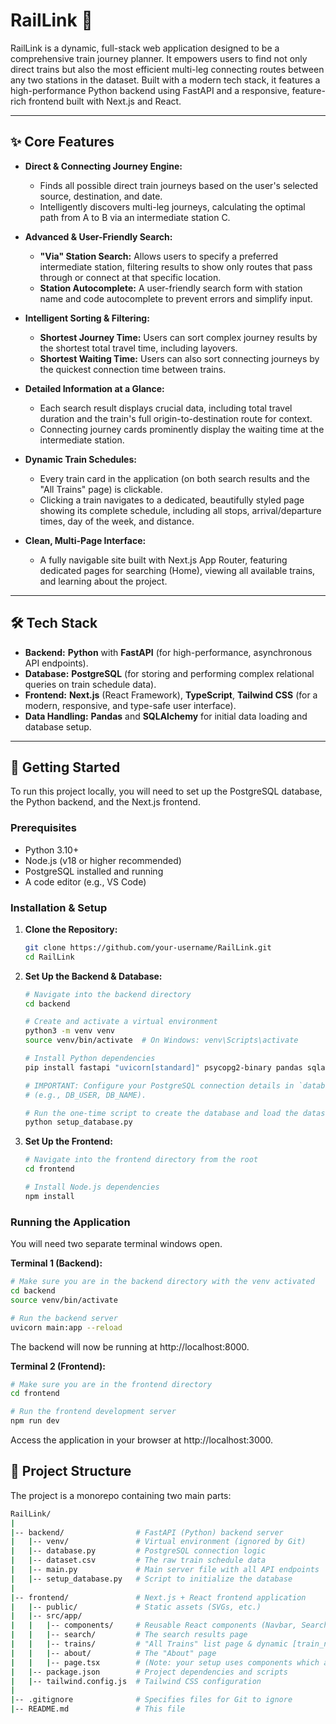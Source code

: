 # RailLink 🚄

RailLink is a dynamic, full-stack web application designed to be a comprehensive train journey planner. It empowers users to find not only direct trains but also the most efficient multi-leg connecting routes between any two stations in the dataset. Built with a modern tech stack, it features a high-performance Python backend using FastAPI and a responsive, feature-rich frontend built with Next.js and React.

---

## ✨ Core Features

*   **Direct & Connecting Journey Engine:**
    *   Finds all possible direct train journeys based on the user's selected source, destination, and date.
    *   Intelligently discovers multi-leg journeys, calculating the optimal path from A to B via an intermediate station C.

*   **Advanced & User-Friendly Search:**
    *   **"Via" Station Search:** Allows users to specify a preferred intermediate station, filtering results to show only routes that pass through or connect at that specific location.
    *   **Station Autocomplete:** A user-friendly search form with station name and code autocomplete to prevent errors and simplify input.

*   **Intelligent Sorting & Filtering:**
    *   **Shortest Journey Time:** Users can sort complex journey results by the shortest total travel time, including layovers.
    *   **Shortest Waiting Time:** Users can also sort connecting journeys by the quickest connection time between trains.

*   **Detailed Information at a Glance:**
    *   Each search result displays crucial data, including total travel duration and the train's full origin-to-destination route for context.
    *   Connecting journey cards prominently display the waiting time at the intermediate station.

*   **Dynamic Train Schedules:**
    *   Every train card in the application (on both search results and the "All Trains" page) is clickable.
    *   Clicking a train navigates to a dedicated, beautifully styled page showing its complete schedule, including all stops, arrival/departure times, day of the week, and distance.

*   **Clean, Multi-Page Interface:**
    *   A fully navigable site built with Next.js App Router, featuring dedicated pages for searching (Home), viewing all available trains, and learning about the project.

---

## 🛠️ Tech Stack

*   **Backend:** **Python** with **FastAPI** (for high-performance, asynchronous API endpoints).
*   **Database:** **PostgreSQL** (for storing and performing complex relational queries on train schedule data).
*   **Frontend:** **Next.js** (React Framework), **TypeScript**, **Tailwind CSS** (for a modern, responsive, and type-safe user interface).
*   **Data Handling:** **Pandas** and **SQLAlchemy** for initial data loading and database setup.

---

## 🚀 Getting Started

To run this project locally, you will need to set up the PostgreSQL database, the Python backend, and the Next.js frontend.

### Prerequisites

*   Python 3.10+
*   Node.js (v18 or higher recommended)
*   PostgreSQL installed and running
*   A code editor (e.g., VS Code)

### Installation & Setup

1.  **Clone the Repository:**
    ```sh
    git clone https://github.com/your-username/RailLink.git
    cd RailLink
    ```

2.  **Set Up the Backend & Database:**
    ```sh
    # Navigate into the backend directory
    cd backend

    # Create and activate a virtual environment
    python3 -m venv venv
    source venv/bin/activate  # On Windows: venv\Scripts\activate

    # Install Python dependencies
    pip install fastapi "uvicorn[standard]" psycopg2-binary pandas sqlalchemy

    # IMPORTANT: Configure your PostgreSQL connection details in `database.py`
    # (e.g., DB_USER, DB_NAME).

    # Run the one-time script to create the database and load the dataset.csv
    python setup_database.py
    ```

3.  **Set Up the Frontend:**
    ```sh
    # Navigate into the frontend directory from the root
    cd frontend

    # Install Node.js dependencies
    npm install
    ```

### Running the Application

You will need two separate terminal windows open.

**Terminal 1 (Backend):**
```sh
# Make sure you are in the backend directory with the venv activated
cd backend
source venv/bin/activate

# Run the backend server
uvicorn main:app --reload 
```
The backend will now be running at http://localhost:8000.

**Terminal 2 (Frontend):**
```sh
# Make sure you are in the frontend directory
cd frontend

# Run the frontend development server
npm run dev
```
Access the application in your browser at http://localhost:3000.


## 📁 Project Structure
The project is a monorepo containing two main parts:
```sh
RailLink/
|
|-- backend/                # FastAPI (Python) backend server
|   |-- venv/               # Virtual environment (ignored by Git)
|   |-- database.py         # PostgreSQL connection logic
|   |-- dataset.csv         # The raw train schedule data
|   |-- main.py             # Main server file with all API endpoints
|   |-- setup_database.py   # Script to initialize the database
|
|-- frontend/               # Next.js + React frontend application
|   |-- public/             # Static assets (SVGs, etc.)
|   |-- src/app/
|   |   |-- components/     # Reusable React components (Navbar, SearchForm, etc.)
|   |   |-- search/         # The search results page
|   |   |-- trains/         # "All Trains" list page & dynamic [train_no] details page
|   |   |-- about/          # The "About" page
|   |   |-- page.tsx        # (Note: your setup uses components which are then rendered)
|   |-- package.json        # Project dependencies and scripts
|   |-- tailwind.config.js  # Tailwind CSS configuration
|
|-- .gitignore              # Specifies files for Git to ignore
|-- README.md               # This file
```